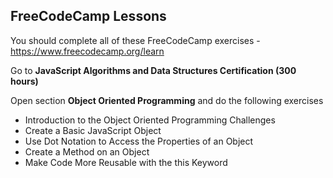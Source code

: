 ## FreeCodeCamp Lessons

You should complete all of these FreeCodeCamp exercises - https://www.freecodecamp.org/learn

Go to **JavaScript Algorithms and Data Structures Certification (300 hours)**

Open section **Object Oriented Programming** and do the following exercises

- Introduction to the Object Oriented Programming Challenges
- Create a Basic JavaScript Object
- Use Dot Notation to Access the Properties of an Object
- Create a Method on an Object
- Make Code More Reusable with the this Keyword